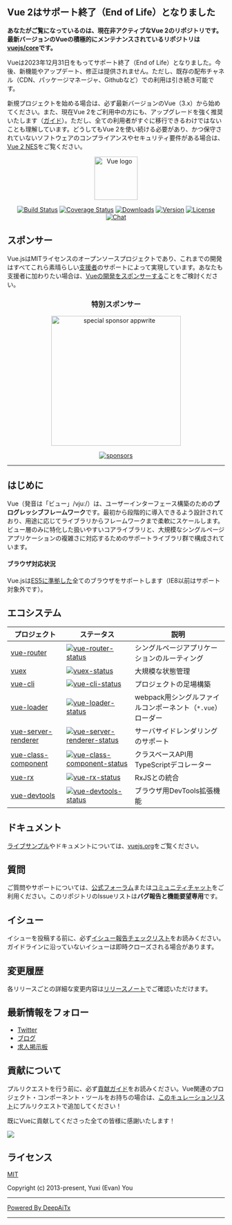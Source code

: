 ## Vue 2はサポート終了（End of Life）となりました

**あなたがご覧になっているのは、現在非アクティブなVue 2のリポジトリです。最新バージョンのVueの積極的にメンテナンスされているリポジトリは[vuejs/core](https://github.com/vuejs/core)です。**

Vueは2023年12月31日をもってサポート終了（End of Life）となりました。今後、新機能やアップデート、修正は提供されません。ただし、既存の配布チャネル（CDN、パッケージマネージャ、Githubなど）での利用は引き続き可能です。

新規プロジェクトを始める場合は、必ず最新バージョンのVue（3.x）から始めてください。また、現在Vue 2をご利用中の方にも、アップグレードを強く推奨いたします（[ガイド](https://v3-migration.vuejs.org/)）。ただし、全ての利用者がすぐに移行できるわけではないことも理解しています。どうしてもVue 2を使い続ける必要があり、かつ保守されていないソフトウェアのコンプライアンスやセキュリティ要件がある場合は、[Vue 2 NES](https://www.herodevs.com/support/nes-vue?utm_source=vuejs-github&utm_medium=vue2-readme)をご覧ください。

<p align="center"><a href="https://vuejs.org" target="_blank" rel="noopener noreferrer"><img width="100" src="https://vuejs.org/images/logo.png" alt="Vue logo"></a></p>

<p align="center">
  <a href="https://circleci.com/gh/vuejs/vue/tree/dev"><img src="https://img.shields.io/circleci/project/github/vuejs/vue/dev.svg?sanitize=true" alt="Build Status"></a>
  <a href="https://codecov.io/github/vuejs/vue?branch=dev"><img src="https://img.shields.io/codecov/c/github/vuejs/vue/dev.svg?sanitize=true" alt="Coverage Status"></a>
  <a href="https://npmcharts.com/compare/vue?minimal=true"><img src="https://img.shields.io/npm/dm/vue.svg?sanitize=true" alt="Downloads"></a>
  <a href="https://www.npmjs.com/package/vue"><img src="https://img.shields.io/npm/v/vue.svg?sanitize=true" alt="Version"></a>
  <a href="https://www.npmjs.com/package/vue"><img src="https://img.shields.io/npm/l/vue.svg?sanitize=true" alt="License"></a>
  <a href="https://chat.vuejs.org/"><img src="https://img.shields.io/badge/chat-on%20discord-7289da.svg?sanitize=true" alt="Chat"></a>
</p>

## スポンサー

Vue.jsはMITライセンスのオープンソースプロジェクトであり、これまでの開発はすべてこれら素晴らしい[支援者](https://github.com/vuejs/core/blob/main/BACKERS.md)のサポートによって実現しています。あなたも支援者に加わりたい場合は、[Vueの開発をスポンサーする](https://vuejs.org/sponsor/)ことをご検討ください。

<p align="center">
  <h3 align="center">特別スポンサー</h3>
</p>

<p align="center">
  <a target="_blank" href="https://github.com/appwrite/appwrite">
  <img alt="special sponsor appwrite" src="https://sponsors.vuejs.org/images/appwrite.svg" width="300">
  </a>
</p>

<p align="center">
  <a target="_blank" href="https://vuejs.org/sponsor/">
    <img alt="sponsors" src="https://sponsors.vuejs.org/sponsors.svg?v3">
  </a>
</p>

---

## はじめに

Vue（発音は「ビュー」/vjuː/）は、ユーザーインターフェース構築のための**プログレッシブフレームワーク**です。最初から段階的に導入できるよう設計されており、用途に応じてライブラリからフレームワークまで柔軟にスケールします。ビュー層のみに特化した扱いやすいコアライブラリと、大規模なシングルページアプリケーションの複雑さに対応するためのサポートライブラリ群で構成されています。

#### ブラウザ対応状況

Vue.jsは[ES5に準拠した](https://compat-table.github.io/compat-table/es5/)全てのブラウザをサポートします（IE8以前はサポート対象外です）。

## エコシステム

| プロジェクト               | ステータス                                                       | 説明                                               |
| ------------------------- | --------------------------------------------------------------- | -------------------------------------------------- |
| [vue-router]              | [![vue-router-status]][vue-router-package]                      | シングルページアプリケーションのルーティング         |
| [vuex]                    | [![vuex-status]][vuex-package]                                  | 大規模な状態管理                                   |
| [vue-cli]                 | [![vue-cli-status]][vue-cli-package]                            | プロジェクトの足場構築                             |
| [vue-loader]              | [![vue-loader-status]][vue-loader-package]                      | webpack用シングルファイルコンポーネント（`*.vue`）ローダー |
| [vue-server-renderer]     | [![vue-server-renderer-status]][vue-server-renderer-package]    | サーバサイドレンダリングのサポート                  |
| [vue-class-component]     | [![vue-class-component-status]][vue-class-component-package]    | クラスベースAPI用TypeScriptデコレーター             |
| [vue-rx]                  | [![vue-rx-status]][vue-rx-package]                              | RxJSとの統合                                       |
| [vue-devtools]            | [![vue-devtools-status]][vue-devtools-package]                  | ブラウザ用DevTools拡張機能                         |

[vue-router]: https://github.com/vuejs/vue-router
[vuex]: https://github.com/vuejs/vuex
[vue-cli]: https://github.com/vuejs/vue-cli
[vue-loader]: https://github.com/vuejs/vue-loader
[vue-server-renderer]: https://github.com/vuejs/vue/tree/dev/packages/vue-server-renderer
[vue-class-component]: https://github.com/vuejs/vue-class-component
[vue-rx]: https://github.com/vuejs/vue-rx
[vue-devtools]: https://github.com/vuejs/vue-devtools
[vue-router-status]: https://img.shields.io/npm/v/vue-router.svg
[vuex-status]: https://img.shields.io/npm/v/vuex.svg
[vue-cli-status]: https://img.shields.io/npm/v/@vue/cli.svg
[vue-loader-status]: https://img.shields.io/npm/v/vue-loader.svg
[vue-server-renderer-status]: https://img.shields.io/npm/v/vue-server-renderer.svg
[vue-class-component-status]: https://img.shields.io/npm/v/vue-class-component.svg
[vue-rx-status]: https://img.shields.io/npm/v/vue-rx.svg
[vue-devtools-status]: https://img.shields.io/chrome-web-store/v/nhdogjmejiglipccpnnnanhbledajbpd.svg
[vue-router-package]: https://npmjs.com/package/vue-router
[vuex-package]: https://npmjs.com/package/vuex
[vue-cli-package]: https://npmjs.com/package/@vue/cli
[vue-loader-package]: https://npmjs.com/package/vue-loader
[vue-server-renderer-package]: https://npmjs.com/package/vue-server-renderer
[vue-class-component-package]: https://npmjs.com/package/vue-class-component
[vue-rx-package]: https://npmjs.com/package/vue-rx
[vue-devtools-package]: https://chrome.google.com/webstore/detail/vuejs-devtools/nhdogjmejiglipccpnnnanhbledajbpd

## ドキュメント

[ライブサンプル](https://v2.vuejs.org/v2/examples/)やドキュメントについては、[vuejs.org](https://v2.vuejs.org)をご覧ください。

## 質問

ご質問やサポートについては、[公式フォーラム](https://forum.vuejs.org)または[コミュニティチャット](https://chat.vuejs.org/)をご利用ください。このリポジトリのIssueリストは**バグ報告と機能要望専用**です。

## イシュー

イシューを投稿する前に、必ず[イシュー報告チェックリスト](https://github.com/vuejs/vue/blob/dev/.github/CONTRIBUTING.md#issue-reporting-guidelines)をお読みください。ガイドラインに沿っていないイシューは即時クローズされる場合があります。

## 変更履歴

各リリースごとの詳細な変更内容は[リリースノート](https://github.com/vuejs/vue/releases)でご確認いただけます。

## 最新情報をフォロー

- [Twitter](https://twitter.com/vuejs)
- [ブログ](https://medium.com/the-vue-point)
- [求人掲示板](https://vuejobs.com/?ref=vuejs)

## 貢献について

プルリクエストを行う前に、必ず[貢献ガイド](https://github.com/vuejs/vue/blob/dev/.github/CONTRIBUTING.md)をお読みください。Vue関連のプロジェクト・コンポーネント・ツールをお持ちの場合は、[このキュレーションリスト](https://github.com/vuejs/awesome-vue)にプルリクエストで追加してください！

既にVueに貢献してくださった全ての皆様に感謝いたします！

<a href="https://github.com/vuejs/vue/graphs/contributors"><img src="https://opencollective.com/vuejs/contributors.svg?width=890" /></a>

## ライセンス

[MIT](https://opensource.org/licenses/MIT)

Copyright (c) 2013-present, Yuxi (Evan) You

---

[Powered By DeepAiTx](https://github.com/DeepAiTx)

---